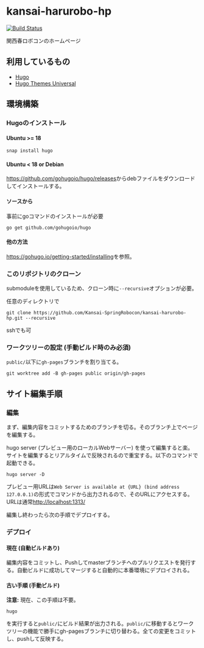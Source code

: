 # kansai-harurobo-hp

[![Build Status](https://travis-ci.org/Kansai-SpringRobocon/kansai-harurobo-hp.svg?branch=master)](https://travis-ci.org/Kansai-SpringRobocon/kansai-harurobo-hp)

関西春ロボコンのホームページ

## 利用しているもの
- [Hugo](https://gohugo.io/)
- [Hugo Themes Universal](https://themes.gohugo.io/hugo-universal-theme/)

## 環境構築

### Hugoのインストール

#### Ubuntu >= 18
```shell
snap install hugo
```

#### Ubuntu < 18 or Debian

<https://github.com/gohugoio/hugo/releases>からdebファイルをダウンロードしてインストールする。

#### ソースから
事前にgoコマンドのインストールが必要
````shell
go get github.com/gohugoio/hugo
````

#### 他の方法

<https://gohugo.io/getting-started/installing>を参照。

### このリポジトリのクローン

submoduleを使用しているため、クローン時に`--recursive`オプションが必要。

任意のディレクトリで

```shell
git clone https://github.com/Kansai-SpringRobocon/kansai-harurobo-hp.git --recursive
```

sshでも可

### ワークツリーの設定 (手動ビルド時のみ必須)

`public/`以下に`gh-pages`ブランチを割り当てる。

```shell
git worktree add -B gh-pages public origin/gh-pages
```

## サイト編集手順

### 編集

まず、編集内容をコミットするためのブランチを切る。そのブランチ上でページを編集する。

hugo server (プレビュー用のローカルWebサーバー) を使って編集すると楽。サイトを編集するとリアルタイムで反映されるので重宝する。以下のコマンドで起動できる。

```shell
hugo server -D
```
プレビュー用URLは`Web Server is available at {URL} (bind address 127.0.0.1)`の形式でコマンドから出力されるので、そのURLにアクセスする。URLは通常<http://localhost:1313/>

編集し終わったら次の手順でデプロイする。

### デプロイ

#### 現在 (自動ビルドあり)

編集内容をコミットし、Pushしてmasterブランチへのプルリクエストを発行する。自動ビルドに成功してマージすると自動的に本番環境にデプロイされる。

#### 古い手順 (手動ビルド)

**注意:** 現在、この手順は不要。

```shell
hugo
```

を実行すると`public/`にビルド結果が出力される。`public/`に移動するとワークツリーの機能で勝手にgh-pagesブランチに切り替わる。全ての変更をコミットし、pushして反映する。
